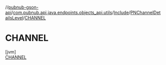 //[pubnub-gson-api](../../../../../index.md)/[com.pubnub.api.java.endpoints.objects_api.utils](../../../index.md)/[Include](../../index.md)/[PNChannelDetailsLevel](../index.md)/[CHANNEL](index.md)

# CHANNEL

[jvm]\
[CHANNEL](index.md)
